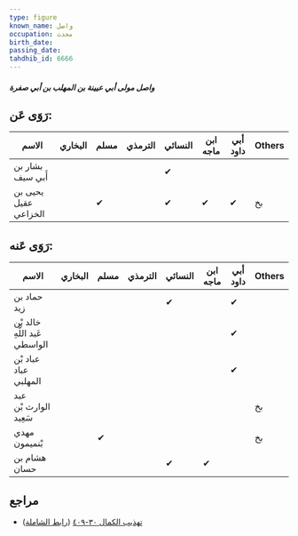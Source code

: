 ```yaml
---
type: figure
known_name: واصل
occupation: محدث
birth_date:
passing_date:
tahdhib_id: 6666
---
```

##### واصل مولى أبي عيينة بن المهلب بن أبي صفرة

## رَوَى عَن:
| الاسم                | البخاري | مسلم | الترمذي | النسائي | ابن ماجه | أبي داود | Others |
| -------------------- | ------- | ---- | ------- | ------- | -------- | -------- | ------ |
| بشار بن أَبي سيف     |         |      |         | ✔       |          |          |        |
| يحيى بن عقيل الخزاعي |         | ✔    |         | ✔       | ✔        | ✔        | بخ     |
## رَوَى عَنه:
| الاسم                         | البخاري | مسلم | الترمذي | النسائي | ابن ماجه | أبي داود | Others |
| ----------------------------- | ------- | ---- | ------- | ------- | -------- | -------- | ------ |
| حماد بن زيد                   |         |      |         | ✔       |          | ✔        |        |
| خالد بْن عَبد اللَّهِ الواسطي |         |      |         |         |          | ✔        |        |
| عباد بْن عباد المهلبي         |         |      |         |         |          | ✔        |        |
| عبد الوارث بْن سَعِيد         |         |      |         |         |          |          | بخ     |
| مهدي بْنميمون                 |         | ✔    |         |         |          |          | بخ     |
| هشام بن حسان                  |         |      |         | ✔       | ✔        |          |        |
## مراجع
- [تهذيب الكمال ٣٠-٤٠٩](obsidian://open?vault=Tahdhib-al-Kamal&file=Figures/٦٦٦٦-واصل%20مولى%20أبي%20عيينة%20بن%20المهلب%20بن%20أبي%20صفرة) ([رابط الشاملة](https://shamela.ws/book/3722/16475))